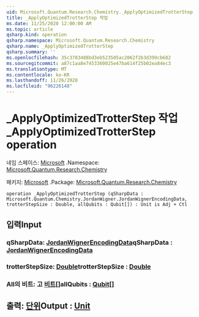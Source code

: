 ```yaml
---
uid: Microsoft.Quantum.Research.Chemistry._ApplyOptimizedTrotterStep
title: _ApplyOptimizedTrotterStep 작업
ms.date: 11/25/2020 12:00:00 AM
ms.topic: article
qsharp.kind: operation
qsharp.namespace: Microsoft.Quantum.Research.Chemistry
qsharp.name: _ApplyOptimizedTrotterStep
qsharp.summary: ''
ms.openlocfilehash: 35c3783488bd3eb523505ac2062f2b3d399cb682
ms.sourcegitcommit: a87c1aa8e7453360025e47ba614f25b02ea84ec3
ms.translationtype: MT
ms.contentlocale: ko-KR
ms.lasthandoff: 11/26/2020
ms.locfileid: "96226148"
---
```

# <a name="_applyoptimizedtrotterstep-operation"></a><span data-ttu-id="67c0b-102">_ApplyOptimizedTrotterStep 작업</span><span class="sxs-lookup"><span data-stu-id="67c0b-102">_ApplyOptimizedTrotterStep operation</span></span>

<span data-ttu-id="67c0b-103">네임 스페이스: [Microsoft](xref:Microsoft.Quantum.Research.Chemistry) .</span><span class="sxs-lookup"><span data-stu-id="67c0b-103">Namespace: [Microsoft.Quantum.Research.Chemistry](xref:Microsoft.Quantum.Research.Chemistry)</span></span>

<span data-ttu-id="67c0b-104">패키지: [Microsoft](https://nuget.org/packages/Microsoft.Quantum.Research.Chemistry) .</span><span class="sxs-lookup"><span data-stu-id="67c0b-104">Package: [Microsoft.Quantum.Research.Chemistry](https://nuget.org/packages/Microsoft.Quantum.Research.Chemistry)</span></span>




```qsharp
operation _ApplyOptimizedTrotterStep (qSharpData : Microsoft.Quantum.Chemistry.JordanWigner.JordanWignerEncodingData, trotterStepSize : Double, allQubits : Qubit[]) : Unit is Adj + Ctl
```


## <a name="input"></a><span data-ttu-id="67c0b-105">입력</span><span class="sxs-lookup"><span data-stu-id="67c0b-105">Input</span></span>

### <a name="qsharpdata--jordanwignerencodingdata"></a><span data-ttu-id="67c0b-106">qSharpData: [JordanWignerEncodingData](xref:Microsoft.Quantum.Chemistry.JordanWigner.JordanWignerEncodingData)</span><span class="sxs-lookup"><span data-stu-id="67c0b-106">qSharpData : [JordanWignerEncodingData](xref:Microsoft.Quantum.Chemistry.JordanWigner.JordanWignerEncodingData)</span></span>




### <a name="trotterstepsize--double"></a><span data-ttu-id="67c0b-107">trotterStepSize: [Double](xref:microsoft.quantum.lang-ref.double)</span><span class="sxs-lookup"><span data-stu-id="67c0b-107">trotterStepSize : [Double](xref:microsoft.quantum.lang-ref.double)</span></span>




### <a name="allqubits--qubit"></a><span data-ttu-id="67c0b-108">All의 비트: 고 [비트](xref:microsoft.quantum.lang-ref.qubit)[]</span><span class="sxs-lookup"><span data-stu-id="67c0b-108">allQubits : [Qubit](xref:microsoft.quantum.lang-ref.qubit)[]</span></span>





## <a name="output--unit"></a><span data-ttu-id="67c0b-109">출력: [단위](xref:microsoft.quantum.lang-ref.unit)</span><span class="sxs-lookup"><span data-stu-id="67c0b-109">Output : [Unit](xref:microsoft.quantum.lang-ref.unit)</span></span>

